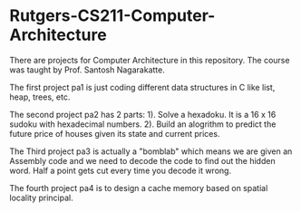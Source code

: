 # Rutgers-CS211-Computer-Architecture

There are projects for Computer Architecture in this repository. The course was taught by Prof. Santosh Nagarakatte.

The first project pa1 is just coding different data structures in C like list, heap, trees, etc. 

The second project pa2 has 2 parts: 1). Solve a hexadoku. It is a 16 x 16 sudoku with hexadecimal numbers. 
                                    2). Build an alogrithm to predict the future price of houses given its state and current prices.
                                    
The Third project pa3 is actually a "bomblab" which means we are given an Assembly code and we need to decode the code to find out the hidden word. 
Half a point gets cut every time you decode it wrong. 

The fourth project pa4 is to design a cache memory based on spatial locality principal.
